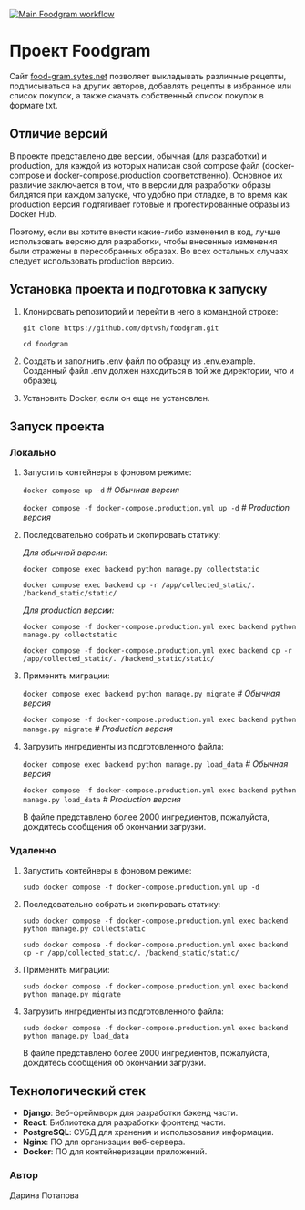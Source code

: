 [![Main Foodgram workflow](https://github.com/dptvsh/foodgram/actions/workflows/main.yml/badge.svg)](https://github.com/dptvsh/foodgram/actions/workflows/main.yml)

#  Проект Foodgram

Сайт [food-gram.sytes.net](https://food-gram.sytes.net/) позволяет выкладывать различные рецепты, подписываться на других авторов, добавлять рецепты в избранное или список покупок, а также скачать собственный список покупок в формате txt.

## Отличие версий

В проекте представлено две версии, обычная (для разработки) и production, для каждой из которых написан свой compose файл (docker-compose и docker-compose.production соответственно). Основное их различие заключается в том, что в версии для разработки образы билдятся при каждом запуске, что удобно при отладке, в то время как production версия подтягивает готовые и протестированные образы из Docker Hub.

Поэтому, если вы хотите внести какие-либо изменения в код, лучше использовать версию для разработки, чтобы внесенные изменения были отражены в пересобранных образах. Во всех остальных случаях следует использовать production версию.

## Установка проекта и подготовка к запуску

1. Клонировать репозиторий и перейти в него в командной строке:

   ```git clone https://github.com/dptvsh/foodgram.git```

   ```cd foodgram```

2. Создать и заполнить .env файл по образцу из .env.example. Созданный файл .env должен находиться в той же директории, что и образец.

3. Установить Docker, если он еще не установлен.

## Запуск проекта

### Локально

1. Запустить контейнеры в фоновом режиме:
  
   ```docker compose up -d``` *# Обычная версия*

   ```docker compose -f docker-compose.production.yml up -d``` *# Production версия*

2. Последовательно собрать и скопировать статику:

   *Для обычной версии:*

   ```docker compose exec backend python manage.py collectstatic```

   ```docker compose exec backend cp -r /app/collected_static/. /backend_static/static/```

   *Для production версии:*

   ```docker compose -f docker-compose.production.yml exec backend python manage.py collectstatic```

   ```docker compose -f docker-compose.production.yml exec backend cp -r /app/collected_static/. /backend_static/static/```

3. Применить миграции:

   ```docker compose exec backend python manage.py migrate``` *# Обычная версия*

   ```docker compose -f docker-compose.production.yml exec backend python manage.py migrate``` *# Production версия*

4. Загрузить ингредиенты из подготовленного файла:
   
   ```docker compose exec backend python manage.py load_data``` *# Обычная версия*
   
   ```docker compose -f docker-compose.production.yml exec backend python manage.py load_data``` *# Production версия*

   В файле представлено более 2000 ингредиентов, пожалуйста, дождитесь сообщения об окончании загрузки.

### Удаленно

1. Запустить контейнеры в фоновом режиме:
  
   ```sudo docker compose -f docker-compose.production.yml up -d```

2. Последовательно собрать и скопировать статику:

   ```sudo docker compose -f docker-compose.production.yml exec backend python manage.py collectstatic```

   ```sudo docker compose -f docker-compose.production.yml exec backend cp -r /app/collected_static/. /backend_static/static/```

3. Применить миграции:

   ```sudo docker compose -f docker-compose.production.yml exec backend python manage.py migrate```

4. Загрузить ингредиенты из подготовленного файла:

   ```sudo docker compose -f docker-compose.production.yml exec backend python manage.py load_data```

   В файле представлено более 2000 ингредиентов, пожалуйста, дождитесь сообщения об окончании загрузки.

## Технологический стек

- **Django**: Веб-фреймворк для разработки бэкенд части.
- **React**: Библиотека для разработки фронтенд части.
- **PostgreSQL**: СУБД для хранения и использования информации.
- **Nginx**: ПО для организации веб-сервера.
- **Docker**: ПО для контейнеризации приложений.

### Автор

Дарина Потапова
